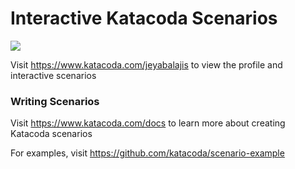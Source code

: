 # Interactive Katacoda Scenarios

[![](http://shields.katacoda.com/katacoda/jeyabalajis/count.svg)](https://www.katacoda.com/jeyabalajis "Get your profile on Katacoda.com")

Visit https://www.katacoda.com/jeyabalajis to view the profile and interactive scenarios

### Writing Scenarios
Visit https://www.katacoda.com/docs to learn more about creating Katacoda scenarios

For examples, visit https://github.com/katacoda/scenario-example
